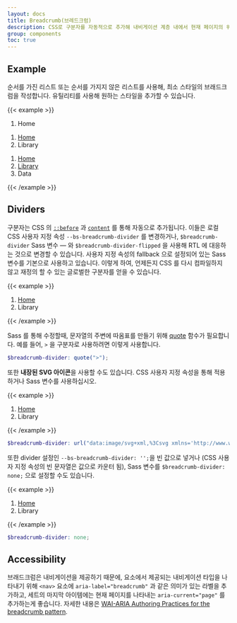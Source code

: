 ```yaml
---
layout: docs
title: Breadcrumb(브레드크럼)
description: CSS로 구분자를 자동적으로 추가해 내비게이션 계층 내에서 현재 페이지의 위치를 표시합니다.
group: components
toc: true
---
```


## Example

순서를 가진 리스트 또는 순서를 가지지 않은 리스트를 사용해, 최소 스타일의 브래드크럼을 작성합니다. 유틸리티를 사용해 원하는 스타일을 추가할 수 있습니다.

{{< example >}}
<nav aria-label="breadcrumb">
  <ol class="breadcrumb">
    <li class="breadcrumb-item active" aria-current="page">Home</li>
  </ol>
</nav>

<nav aria-label="breadcrumb">
  <ol class="breadcrumb">
    <li class="breadcrumb-item"><a href="#">Home</a></li>
    <li class="breadcrumb-item active" aria-current="page">Library</li>
  </ol>
</nav>

<nav aria-label="breadcrumb">
  <ol class="breadcrumb">
    <li class="breadcrumb-item"><a href="#">Home</a></li>
    <li class="breadcrumb-item"><a href="#">Library</a></li>
    <li class="breadcrumb-item active" aria-current="page">Data</li>
  </ol>
</nav>
{{< /example >}}

## Dividers

구분자는 CSS 의 [`::before`](https://developer.mozilla.org/en-US/docs/Web/CSS/::before) 과 [`content`](https://developer.mozilla.org/en-US/docs/Web/CSS/content) 를 통해 자동으로 추가됩니다. 이들은 로컬 CSS 사용자 지정 속성 `--bs-breadcrumb-divider` 를 변경하거나, `$breadcrumb-divider` Sass 변수 — 와 `$breadcrumb-divider-flipped` 을 사용해 RTL 에 대응하는 것으로 변경할 수 있습니다. 사용자 지정 속성의 fallback 으로 설정되어 있는 Sass 변수를 기본으로 사용하고 있습니다. 이렇게 하여, 언제든지 CSS 를 다시 컴파일하지 않고 재정의 할 수 있는 글로벌한 구분자를 얻을 수 있습니다.

{{< example >}}
<nav style="--bs-breadcrumb-divider: '>';" aria-label="breadcrumb">
  <ol class="breadcrumb">
    <li class="breadcrumb-item"><a href="#">Home</a></li>
    <li class="breadcrumb-item active" aria-current="page">Library</li>
  </ol>
</nav>
{{< /example >}}

Sass 를 통해 수정할때, 문자열의 주변에 따옴표를 만들기 위해 [quote](https://sass-lang.com/documentation/modules/string#quote) 함수가 필요합니다. 예를 들어, `>` 을 구분자로 사용하려면 이렇게 사용합니다.

```scss
$breadcrumb-divider: quote(">");
```

또한 **내장된 SVG 아이콘**을 사용할 수도 있습니다. CSS 사용자 지정 속성을 통해 적용하거나 Sass 변수를 사용하십시오.

{{< example >}}
<nav style="--bs-breadcrumb-divider: url(&#34;data:image/svg+xml,%3Csvg xmlns='http://www.w3.org/2000/svg' width='8' height='8'%3E%3Cpath d='M2.5 0L1 1.5 3.5 4 1 6.5 2.5 8l4-4-4-4z' fill='currentColor'/%3E%3C/svg%3E&#34;);" aria-label="breadcrumb">
  <ol class="breadcrumb">
    <li class="breadcrumb-item"><a href="#">Home</a></li>
    <li class="breadcrumb-item active" aria-current="page">Library</li>
  </ol>
</nav>
{{< /example >}}

```scss
$breadcrumb-divider: url("data:image/svg+xml,%3Csvg xmlns='http://www.w3.org/2000/svg' width='8' height='8'%3E%3Cpath d='M2.5 0L1 1.5 3.5 4 1 6.5 2.5 8l4-4-4-4z' fill='currentColor'/%3E%3C/svg%3E");
```

또한 divider 설정인 `--bs-breadcrumb-divider: '';`을 빈 값으로 넣거나 (CSS 사용자 지정 속성의 빈 문자열은 값으로 카운터 됨), Sass 변수를 `$breadcrumb-divider: none;` 으로 설정할 수도 있습니다.

{{< example >}}
<nav style="--bs-breadcrumb-divider: '';" aria-label="breadcrumb">
  <ol class="breadcrumb">
    <li class="breadcrumb-item"><a href="#">Home</a></li>
    <li class="breadcrumb-item active" aria-current="page">Library</li>
  </ol>
</nav>
{{< /example >}}


```scss
$breadcrumb-divider: none;
```

## Accessibility

브래드크럼은 내비게이션을 제공하기 때문에, 요소에서 제공되는 내비게이션 타입을 나타내기 위해 `<nav>` 요소에 `aria-label="breadcrumb"` 과 같은 의미가 있는 라벨을 추가하고, 세트의 마지막 아이템에는 현재 페이지를 나타내는 `aria-current="page"` 를 추가하는게 좋습니다. 자세한 내용은 [WAI-ARIA Authoring Practices for the breadcrumb pattern](https://www.w3.org/TR/wai-aria-practices/#breadcrumb).

